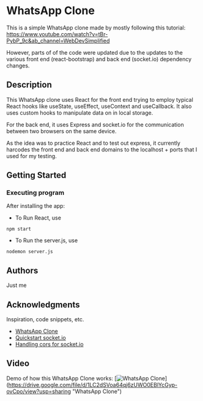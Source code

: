 # WhatsApp Clone

This is a simple WhatsApp clone made by mostly following this tutorial: https://www.youtube.com/watch?v=tBr-PybP_9c&ab_channel=WebDevSimplified

However, parts of of the code were updated due to the updates to the various front end (react-bootstrap) and back end (socket.io) dependency changes. 

## Description

This WhatsApp clone uses React for the front end trying to employ typical React hooks like useState, useEffect, useContext and useCallback. It also uses custom hooks to manipulate data on in local storage.

For the back end, it uses Express and socket.io for the communication between two browsers on the same device.

As the idea was to practice React and to test out express, it currently harcodes the front end and back end domains to the localhost + ports that I used for my testing. 

## Getting Started


### Executing program

After installing the app:

* To Run React, use 
```
npm start 

```

* To Run the server.js, use 
```
nodemon server.js
```

## Authors

Just me

## Acknowledgments

Inspiration, code snippets, etc.
* [WhatsApp Clone](https://www.youtube.com/watch?v=tBr-PybP_9c&ab_channel=WebDevSimplified)
* [Quickstart socket.io](https://socket.io/get-started/chat)
* [Handling cors for socket.io](https://socket.io/docs/v3/handling-cors/)

## Video

Demo of how this WhatsApp Clone works:
[![WhatsApp Clone](https://drive.google.com/file/d/19zBUfnSIPr2C3Jnl5TgrWAIhgxw4oxPB/preview)]
(https://drive.google.com/file/d/1LC2dSVoa64qj6zUWO0EBlYcGyp-ovCpo/view?usp=sharing "WhatsApp Clone")